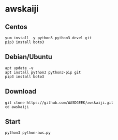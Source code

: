 # awskaiji
## Centos

    yum install -y python3 python3-devel git
    pip3 install boto3


## Debian/Ubuntu

    apt update -y
    apt install python3 python3-pip git
    pip3 install boto3


## Download

    git clone https://github.com/WASDGEEK/awskaiji.git
    cd awskaiji


## Start

    python3 python-aws.py
